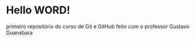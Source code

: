 # Hello WORD!
 primeiro repositório do curso de Git e GitHub feito com o professor Gustavo Guanabara
